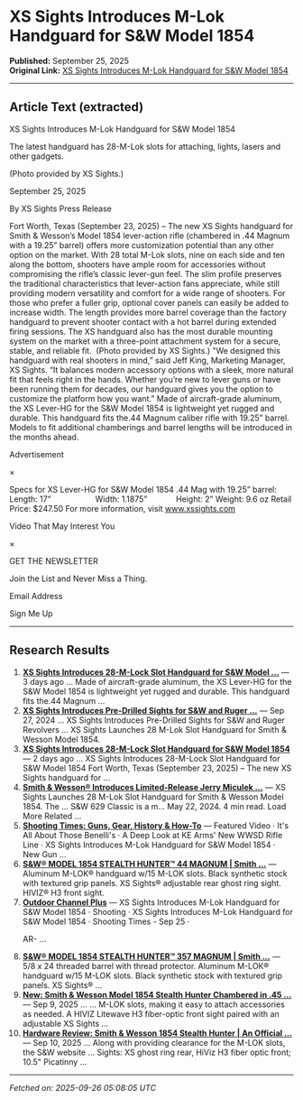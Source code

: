# XS Sights Introduces M-Lok Handguard for S&W Model 1854

**Published:** September 25, 2025  
**Original Link:** [XS Sights Introduces M-Lok Handguard for S&W Model 1854](https://www.shootingtimes.com/editorial/xs-sights-mlok-model-1854/536432)

---

## Article Text (extracted)

XS Sights Introduces M-Lok Handguard for S&W Model 1854

The latest handguard has 28-M-Lok slots for attaching, lights, lasers and other gadgets.

 (Photo provided by XS Sights.)

September 25, 2025

By XS Sights Press Release

Fort Worth, Texas (September 23, 2025) – The new XS Sights handguard for Smith & Wesson’s Model 1854 lever-action rifle (chambered in .44 Magnum with a 19.25” barrel) offers more customization potential than any other option on the market. With 28 total M-Lok slots, nine on each side and ten along the bottom, shooters have ample room for accessories without compromising the rifle’s classic lever-gun feel. The slim profile preserves the traditional characteristics that lever-action fans appreciate, while still providing modern versatility and comfort for a wide range of shooters. For those who prefer a fuller grip, optional cover panels can easily be added to increase width.
The length provides more barrel coverage than the factory handguard to prevent shooter contact with a hot barrel during extended firing sessions. The XS handguard also has the most durable mounting system on the market with a three-point attachment system for a secure, stable, and reliable fit. 
(Photo provided by XS Sights.)
"We designed this handguard with real shooters in mind,” said Jeff King, Marketing Manager, XS Sights. “It balances modern accessory options with a sleek, more natural fit that feels right in the hands. Whether you’re new to lever guns or have been running them for decades, our handguard gives you the option to customize the platform how you want.”
Made of aircraft-grade aluminum, the XS Lever-HG for the S&W Model 1854 is lightweight yet rugged and durable. This handguard fits the.44 Magnum caliber rifle with 19.25” barrel. Models to fit additional chamberings and barrel lengths will be introduced in the months ahead.

Advertisement

×

Specs for XS Lever-HG for S&W Model 1854 .44 Mag with 19.25” barrel:
Length: 17”                   
Width: 1.1875”            
Height: 2”
Weight: 9.6 oz
Retail Price: $247.50
For more information, visit 
www.xssights.com

Video That May Interest You

×

GET THE NEWSLETTER

 Join the List and Never Miss a Thing.

Email Address

Sign Me Up

---

## Research Results

1. **[XS Sights Introduces 28-M-Lock Slot Handguard for S&W Model ...](https://www.rifleshootermag.com/editorial/xs-sights-28mlock-handguard-sw-model-1854/533584)** — 3 days ago ... Made of aircraft-grade aluminum, the XS Lever-HG for the S&W Model 1854 is lightweight yet rugged and durable. This handguard fits the.44 Magnum ...
2. **[XS Sights Introduces Pre-Drilled Sights for S&W and Ruger ...](https://shoot-on.com/xs-sights-introduces-pre-drilled-sights-for-sw-and-ruger-revolvers/)** — Sep 27, 2024 ... XS Sights Introduces Pre-Drilled Sights for S&W and Ruger Revolvers ... XS Sights Launches 28 M-Lok Slot Handguard for Smith & Wesson Model 1854.
3. **[XS Sights Introduces 28-M-Lock Slot Handguard for S&W Model 1854](https://twobirdsflyingpub.com/2025/09/24/xs-sights-introduces-28-m-lock-slot-handguard-for-sw-model-1854/)** — 2 days ago ... XS Sights Introduces 28-M-Lock Slot Handguard for S&W Model 1854 Fort Worth, Texas (September 23, 2025) – The new XS Sights handguard for ...
4. **[Smith & Wesson® Introduces Limited-Release Jerry Miculek ...](https://shoot-on.com/smith-wesson-introduces-limited-release-jerry-miculek-inspired-m327-world-record-revolver/)** — XS Sights Launches 28 M-Lok Slot Handguard for Smith & Wesson Model 1854. The ... S&W 629 Classic is a m… May 22, 2024. 4 min read. Load More Related ...
5. **[Shooting Times: Guns, Gear, History & How-To](https://www.shootingtimes.com/)** — Featured Video · It's All About Those Benelli's · A Deep Look at KE Arms' New WWSD Rifle Line · XS Sights Introduces M-Lok Handguard for S&W Model 1854 · New Gun ...
6. **[S&W® MODEL 1854 STEALTH HUNTER™ 44 MAGNUM | Smith ...](https://www.smith-wesson.com/product/sw-model-1854-stealth-hunter-44-magnum)** — Aluminum M-LOK® handguard w/15 M-LOK slots. Black synthetic stock with textured grip panels. XS Sights® adjustable rear ghost ring sight. HIVIZ® H3 front sight.
7. **[Outdoor Channel Plus](https://www.outdoorchannelplus.com/)** — XS Sights Introduces M-Lok Handguard for S&W Model 1854 · Shooting · XS Sights Introduces M-Lok Handguard for S&W Model 1854 · Shooting Times - Sep 25 · <p>AR- ...
8. **[S&W® MODEL 1854 STEALTH HUNTER™ 357 MAGNUM | Smith ...](https://www.smith-wesson.com/product/sw-model-1854-stealth-hunter-357-magnum)** — 5/8 x 24 threaded barrel with thread protector. Aluminum M-LOK® handguard w/15 M-LOK slots. Black synthetic stock with textured grip panels. XS Sights® ...
9. **[New: Smith & Wesson Model 1854 Stealth Hunter Chambered in .45 ...](https://www.ssusa.org/content/new-smith-wesson-model-1854-stealth-hunter-chambered-in-45-70-gov-t/)** — Sep 9, 2025 ... ... M-LOK slots, making it easy to attach accessories as needed. A HIVIZ Litewave H3 fiber-optic front sight paired with an adjustable XS Sights ...
10. **[Hardware Review: Smith & Wesson 1854 Stealth Hunter | An Official ...](https://www.americanhunter.org/content/hardware-review-smith-wesson-1854-stealth-hunter/)** — Sep 10, 2025 ... Along with providing clearance for the M-LOK slots, the S&W website ... Sights: XS ghost ring rear, HiViz H3 fiber optic front; 10.5" Picatinny ...

---

*Fetched on: 2025-09-26 05:08:05 UTC*